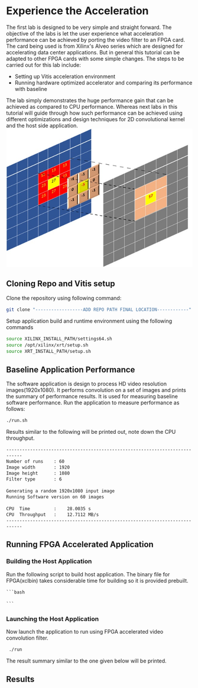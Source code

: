 # Experience the Acceleration
The first lab is designed to be very simple and straight forward. The objective of the labs is let the user experience what acceleration performance can be achieved by porting the video filter to an FPGA card. The card being used is from Xilinx's Alveo series which are designed for accelerating data center applications. But in general this tutorial can be adapted to other FPGA cards with some simple changes.
 The steps to be carried out for this lab include:
- Setting up Vitis acceleration environment
- Running hardware optimized accelerator and comparing its performance with baseline

The lab simply demonstrates the huge performance gain that can be achieved as compared to CPU performance. Whereas next labs in this tutorial will guide through how such performance can be achieved using different optimizations and design techniques for 2D convolutional kernel and the host side application.
    ![](images/convolution.jpg)

## Cloning Repo and Vitis setup
Clone the repository using following command:
    
```bash
git clone "------------------ADD REPO PATH FINAL LOCATION------------"
```
Setup application build and runtime environment using the following commands

```bash
source XILINX_INSTALL_PATH/settings64.sh
source /opt/xilinx/xrt/setup.sh
source XRT_INSTALL_PATH/setup.sh
```


## Baseline Application Performance
The software application is design to process HD video resolution images(1920x1080). It performs convolution on a set of images and prints the summary of performance results. It is used for measuring baseline software performance. Run the application to measure performance as follows:

```bash
./run.sh 
```
Results similar to the following will be printed out, note down the CPU throughput.

```
----------------------------------------------------------------------------
Number of runs    : 60
Image width       : 1920
Image height      : 1080
Filter type       : 6

Generating a random 1920x1080 input image
Running Software version on 60 images

CPU  Time         :    28.0035 s
CPU  Throughput   :    12.7112 MB/s
----------------------------------------------------------------------------
```

## Running FPGA Accelerated Application
### Building the Host Application
Run the following script to build host application. The binary file for FPGA(xclbin) takes considerable time for building so it is provided prebuilt.
    
    ```bash
    
    ```
### Launching the Host Application
Now launch the application to run using FPGA accelerated video convolution filter.

```bash
 ./run
```
 The result summary similar to the one given below will be printed.
 
## Results



 